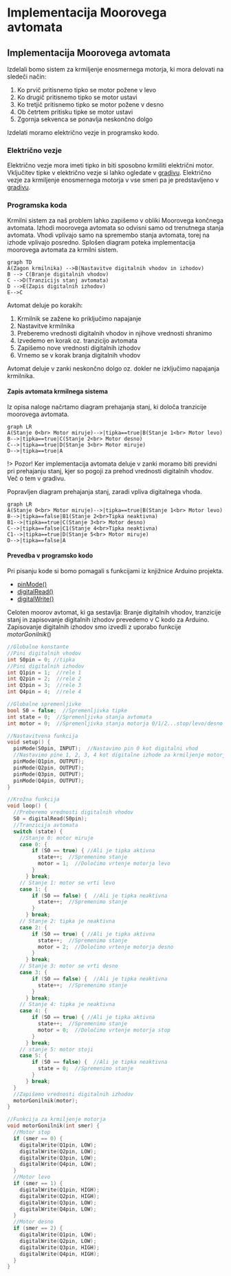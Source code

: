 # Implementacija Moorovega avtomata

## Implementacija Moorovega avtomata

Izdelali bomo sistem za krmiljenje enosmernega motorja, ki mora delovati na sledeči način:

1. Ko prvič pritisnemo tipko se motor požene v levo
2. Ko drugič pritisnemo tipko se motor ustavi
3. Ko tretjič pritisnemo tipko se motor požene v desno
4. Ob četrtem pritisku tipke se motor ustavi
5. Zgornja sekvenca se ponavlja neskončno dolgo

Izdelati moramo električno vezje in programsko kodo.

### Električno vezje

Električno vezje mora imeti tipko in biti sposobno krmiliti električni motor. Vključitev tipke v električno vezje si lahko ogledate v [gradivu](<../README (1).md>). Električno vezje za krmiljenje enosmernega motorja v vse smeri pa je predstavljeno v [gradivu](../elektrotehnika/enosmerni-motor-in-mikrokrmilnik.md).

### Programska koda

Krmilni sistem za naš problem lahko zapišemo v obliki Moorovega končnega avtomata. Izhodi moorovega avtomata so odvisni samo od trenutnega stanja avtomata. Vhodi vplivajo samo na spremembo stanja avtomata, torej na izhode vplivajo posredno. Splošen diagram poteka implementacija moorovega avtomata za krmilni sistem.

```mermaid
graph TD
A(Zagon krmilnika) -->B(Nastavitve digitalnih vhodov in izhodov)
B --> C(Branje digitalnih vhodov)
C -->D(Tranzicijs stanj avtomata)
D -->E(Zapis digitalnih izhodov)
E-->C
```

Avtomat deluje po korakih:

1. Krmilnik se zažene ko priključimo napajanje
2. Nastavitve krmilnika
3. Preberemo vrednosti digitalnih vhodov in njihove vrednosti shranimo
4. Izvedemo en korak oz. tranzicijo avtomata
5. Zapišemo nove vrednosti digitalnih izhodov
6. Vrnemo se v korak branja digitalnih vhodov

Avtomat deluje v zanki neskončno dolgo oz. dokler ne izključimo napajanja krmilnika.

#### Zapis avtomata krmilnega sistema

Iz opisa naloge načrtamo diagram prehajanja stanj, ki določa tranzicije moorovega avtomata.

```mermaid
graph LR
A(Stanje 0<br> Motor miruje)-->|tipka==true|B(Stanje 1<br> Motor levo)
B-->|tipka==true|C(Stanje 2<br> Motor desno)
C-->|tipka==true|D(Stanje 3<br> Motor miruje)
D-->|tipka==true|A
```

!> Pozor! Ker implementacija avtomata deluje v zanki moramo biti previdni pri prehajanju stanj, kjer so pogoji za prehod vrednosti digitalnih vhodov. Več o tem v gradivu.

Popravljen diagram prehajanja stanj, zaradi vpliva digitalnega vhoda.

```mermaid
graph LR
A(Stanje 0<br> Motor miruje)-->|tipka==true|B(Stanje 1<br> Motor levo)
B-->|tipka==false|B1(Stanje 2<br>Tipka neaktivna)
B1-->|tipka==true|C(Stanje 3<br> Motor desno)
C-->|tipka==false|C1(Stanje 4<br>Tipka neaktivna)
C1-->|tipka==true|D(Stanje 5<br> Motor miruje)
D-->|tipka==false|A
```

#### Prevedba v programsko kodo

Pri pisanju kode si bomo pomagali s funkcijami iz knjižnice Arduino projekta.

* [pinMode()](https://www.arduino.cc/reference/en/language/functions/digital-io/pinmode/)
* [digitalRead()](https://www.arduino.cc/reference/en/language/functions/digital-io/digitalread/)
* [digitalWrite()](https://www.arduino.cc/reference/en/language/functions/digital-io/digitalwrite/)

Celoten moorov avtomat, ki ga sestavlja: Branje digitalnih vhodov, tranzicije stanj in zapisovanje digitalnih izhodov prevedemo v C kodo za Arduino. Zapisovanje digitalnih izhodov smo izvedli z uporabo funkcije $motorGonilnik()$

```c
//Globalne konstante
//Pini digitalnih vhodov
int S0pin = 0; //tipka
//Pini digitalnih izhodov
int Q1pin = 1;  //rele 1
int Q2pin = 2;  //rele 2
int Q3pin = 3;  //rele 3
int Q4pin = 4;  //rele 4

//Globalne spremenljivke
bool S0 = false;  //Spremenljivka tipke
int state = 0;  //Spremenljivka stanja avtomata
int motor = 0;  //Spremenljivka stanja motorja 0/1/2...stop/levo/desno

//Nastavitvena funkcija
void setup() {
  pinMode(S0pin, INPUT);  //Nastavimo pin 0 kot digitalni vhod
  //Nastavimo pine 1, 2, 3, 4 kot digitalne izhode za krmiljenje motorja s H mostičem
  pinMode(Q1pin, OUTPUT);
  pinMode(Q2pin, OUTPUT);
  pinMode(Q3pin, OUTPUT);
  pinMode(Q4pin, OUTPUT);
}

//Krožna funkcija
void loop() {
  //Preberemo vrednosti digitalnih vhodov
  S0 = digitalRead(S0pin);
  //Tranzicija avtomata
  switch (state) {
    //Stanje 0: motor miruje
    case 0: {
        if (S0 == true) { //Ali je tipka aktivna
          state++;  //Spremenimo stanje
          motor = 1;  //Določimo vrtenje motorja levo
        }
      } break;
    // Stanje 1: motor se vrti levo
    case 1: {
        if (S0 == false) {  //Ali je tipka neaktivna
          state++;  //Spremenimo stanje
        }
      } break;
    // Stanje 2: tipka je neaktivna
    case 2: {
        if (S0 == true) { //Ali je tipka aktivna
          state++;  //Spremenimo stanje
          motor = 2;  //Določimo vrtenje motorja desno
        }
      } break;
    // Stanje 3: motor se vrti desno
    case 3: {
        if (S0 == false) {  //Ali je tipka neaktivna
          state++;  //Spremenimo stanje
        }
      } break;
    // Stanje 4: tipka je neaktivna
    case 4: {
        if (S0 == true) { //Ali je tipka aktivna
          state++;  //Spremenimo stanje
          motor = 0;  //Določimo vrtenje motorja stop
        }
      } break;
    // stanje 5: motor stoji
    case 5: {
        if (S0 == false) {  //Ali je tipka neaktivna
          state = 0;  //Spremenimo stanje
        }
      } break;
  }
  //Zapišemo vrednosti digitalnih izhodov
  motorGonilnik(motor);
}

//Funkcija za krmiljenje motorja
void motorGonilnik(int smer) {
  //Motor stop
  if (smer == 0) {
    digitalWrite(Q1pin, LOW);
    digitalWrite(Q2pin, LOW);
    digitalWrite(Q3pin, LOW);
    digitalWrite(Q4pin, LOW);
  }
  //Motor levo
  if (smer == 1) {
    digitalWrite(Q1pin, HIGH);
    digitalWrite(Q2pin, HIGH);
    digitalWrite(Q3pin, LOW);
    digitalWrite(Q4pin, LOW);
  }
  //Motor desno
  if (smer == 2) {
    digitalWrite(Q1pin, LOW);
    digitalWrite(Q2pin, LOW);
    digitalWrite(Q3pin, HIGH);
    digitalWrite(Q4pin, HIGH);
  }
}
```
